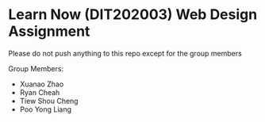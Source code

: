 # Learn Now (DIT202003) Web Design Assignment

Please do not push anything to this repo except for the group members

Group Members:

 - Xuanao Zhao
 - Ryan Cheah
 - Tiew Shou Cheng
 - Poo Yong Liang